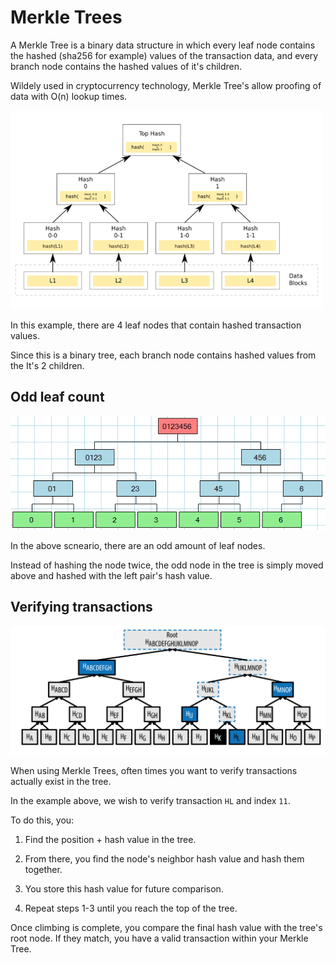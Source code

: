 # Merkle Trees

A Merkle Tree is a binary data structure in which every leaf node contains the hashed (sha256 for example) values of the transaction data, and every branch node contains the hashed values of it's children.

Wildely used in cryptocurrency technology, Merkle Tree's allow proofing of data with O(n) lookup times.

![Merkle Tree](./images/hash_tree.png)

In this example, there are 4 leaf nodes that contain hashed transaction values.

Since this is a binary tree, each branch node contains hashed values from the It's 2 children.

## Odd leaf count

![Odd Merkle Tree](./images/odd_hash_tree.png)

In the above scneario, there are an odd amount of leaf nodes.

Instead of hashing the node twice, the odd node in the tree is simply moved above and hashed with the left pair's hash value.

## Verifying transactions

![Verifying Merkle Tree](./images/verify.png)

When using Merkle Trees, often times you want to verify transactions actually exist in the tree.

In the example above, we wish to verify transaction `HL` and index `11`.

To do this, you:

1. Find the position + hash value in the tree.

2. From there, you find the node's neighbor hash value and hash them together.

3. You store this hash value for future comparison.

4. Repeat steps 1-3 until you reach the top of the tree.

Once climbing is complete, you compare the final hash value with the tree's root node. If they match, you have a valid transaction within your Merkle Tree.
